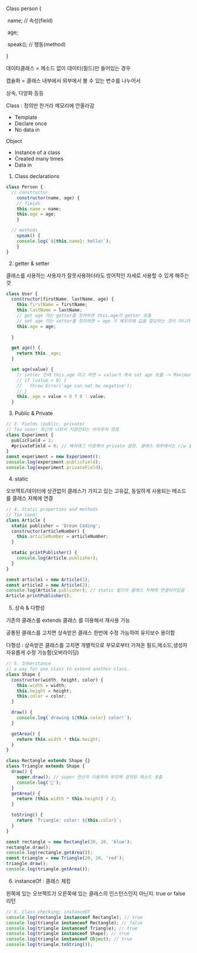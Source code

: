 Class person {

​	name; // 속성(field)

​	age;

​	speak(); // 행동(method)

}

 

데이타클래스 = 메소드 없이 데이터(필드)만 들어있는 경우

캡슐화 = 클래스 내부에서 외부에서 볼 수 있는 변수를 나누어서

상속, 다양화 등등 

 

Class : 정의만 한거라 메모리에 안올라감

- Template
- Declare once
- No data in



Object

- Instance of a class
- Created many times
- Data in

 

1. Class declarations

```js
class Person {
  // constructor
    constructor(name, age) {
    // fields
    this.name = name;
    this.age = age;
    }

  // methods
    speak() {
    console.log(`${this.name}: hello!`);
    }
}
```



2. getter & setter

클래스를 사용하는 사용자가 잘못사용하더라도 방어적인 자세로 사용할 수 있게 해주는 것

```js
class User {
  constructor(firstName, lastName, age) {
    this.firstName = firstName;
    this.lastName = lastName;
    // get age 라는 getter를 정의하면 this.age가 getter 호출 
    // set age 라는 setter를 정의하면 = age 가 메모리에 값을 할당하는 것이 아니라 setter 호출
    this.age = age; 
      
  }

  get age() {
    return this._age;
  }

  set age(value) { 
    // setter 안에 this.age 라고 하면 = value가 계속 set age 호출 -> Maximun call stack 오류  
    // if (value < 0) {
    //   throw Error('age can not be negative');
    // }
    this._age = value < 0 ? 0 : value;
  }
```



3. Public & Private

```js
// 3. Fields (public, private)
// Too soon! 최근에 나와서 지원안되는 브라우저 많음
class Experiment {
  publicField = 2;
  #privateField = 0; // 해쉬태그 이용해서 private 설정. 클래스 외부에서는 r/w 불가
}
const experiment = new Experiment();
console.log(experiment.publicField);
console.log(experiment.privateField);
```



4. static 

오브젝트/데이터에 상관없이 클래스가 가지고 있는 고유값, 동일하게 사용되는 메소드를 클래스 자체에 연결

```js
// 4. Static properties and methods
// Too soon!
class Article {
  static publisher = 'Dream Coding';
  constructor(articleNumber) {
    this.articleNumber = articleNumber;
  }

  static printPublisher() {
    console.log(Article.publisher);
  }
}

const article1 = new Article(1);
const article2 = new Article(2);
console.log(Article.publisher); // static 필드라 클래스 자체에 연결되어있음
Article.printPublisher();
```



5. 상속 & 다향성

기존의 클래스를 extends 클래스 를 이용해서 재사용 가능

공통된 클래스를 고치면 상속받은 클래스 한번에 수정 가능하여 유지보수 용이함

다형성 : 상속받은 클래스를 고치면 개별적으로 부모로부터 가져온 필드,메소드,생성자 자유롭게 수정 가능함(오버라이딩)

``` js
// 5. Inheritance
// a way for one class to extend another class.
class Shape {
  constructor(width, height, color) {
    this.width = width;
    this.height = height;
    this.color = color;
  }

  draw() {
    console.log(`drawing ${this.color} color!`);
  }

  getArea() {
    return this.width * this.height;
  }
}

class Rectangle extends Shape {}
class Triangle extends Shape {
  draw() {
    super.draw(); // super 연산자 이용하여 부모에 정의된 메소드 호출
    console.log('🔺');
  }
  getArea() {
    return (this.width * this.height) / 2;
  }

  toString() {
    return `Triangle: color: ${this.color}`;
  }
}

const rectangle = new Rectangle(20, 20, 'blue');
rectangle.draw();
console.log(rectangle.getArea());
const triangle = new Triangle(20, 20, 'red');
triangle.draw();
console.log(triangle.getArea());
```



6. instanceOf : 클래스  체킹

왼쪽에 있는 오브젝트가 오른쪽에 있는 클래스의 인스턴스인지 아닌지. true or false 리턴

```js
// 6. Class checking: instanceOf
console.log(rectangle instanceof Rectangle); // true
console.log(triangle instanceof Rectangle); // false
console.log(triangle instanceof Triangle); // true
console.log(triangle instanceof Shape); // true
console.log(triangle instanceof Object); // true
console.log(triangle.toString());
```

 